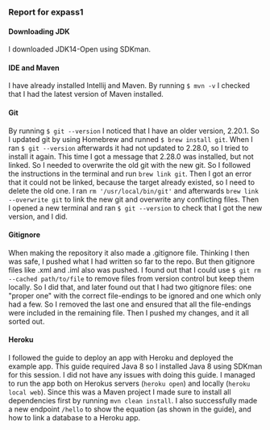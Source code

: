 ### Report for expass1

#### Downloading JDK 
I downloaded JDK14-Open using SDKman. 

#### IDE and Maven
I have already installed Intellij and Maven. By running `$ mvn -v` I checked that I had the
latest version of Maven installed. 

#### Git
By running `$ git --version` I noticed that I 
have an older version, 2.20.1. So I updated git by using Homebrew and runned 
`$ brew install git`. When I ran `$ git --version` afterwards it had not updated to 2.28.0, so I tried to install it again.
This time I got a message that 2.28.0 was installed, but not linked. So I needed to 
overwrite the old git with the new git. 
So I followed the instructions in the terminal 
and run `brew link git`. Then I got an error that it could not be linked, because the target already existed, so I need 
to delete the old one. I ran `rm '/usr/local/bin/git'` and afterwards `brew link --overwrite git` to link the new git and 
overwrite any conflicting files. Then I opened a new terminal and ran `$ git --version` to check that I got the new version, and
I did.

#### Gitignore 
When making the repository it also made a .gitignore file. Thinking I then was safe, I pushed what I 
had written so far to the repo. But then gitignore files like .xml and .iml also was pushed. I found out that I could use 
`$ git rm --cached path/to/file` to remove files from version control but keep them locally. So I did that, and later found
out that I had two gitignore files: one "proper one" with the correct file-endings to be ignored and one which only had a few. 
So I removed the last one and ensured that all the file-endings were included in the remaining file. Then I pushed my changes, 
and it all sorted out. 

#### Heroku 
I followed the guide to deploy an app with Heroku and deployed the example app. This guide required Java 8 so I installed 
Java 8 using SDKman for this session. I did not have any issues with doing this guide. I managed to run the app both on 
Herokus servers (`heroku open`) and locally (`heroku local web`). Since this was a Maven project I made sure 
 to install all dependencies first by running `mvn clean install`. I also successfully made a new endpoint `/hello` to 
 show the equation (as shown in the guide), and how to link a database to a Heroku app.  

